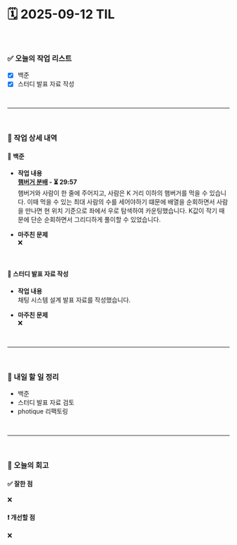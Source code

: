 # 🗓️ 2025-09-12 TIL

<br>

### ✅ 오늘의 작업 리스트  
- [x] 백준
- [x] 스터디 발표 자료 작성

<br>

---

<br>

### 📌 작업 상세 내역  

#### 🔹 백준
- **작업 내용**<br>
**[햄버거 분배](https://www.acmicpc.net/problem/19941) - ⏳ 29:57**<br>
햄버거와 사람이 한 줄에 주어지고, 사람은 K 거리 이하의 햄버거를 먹을 수 있습니다. 이때 먹을 수 있는 최대 사람의 수를 세어야하기 떄문에 배열을 순회하면서 사람을 만나면 현 위치 기준으로 좌에서 우로 탐색하여 카운팅했습니다. K값이 작기 때문에 단순 순회하면서 그리디하게 풀이할 수 있었습니다.

- **마주친 문제**<br>
❌

<br>

#### 🔹 스터디 발표 자료 작성
- **작업 내용**<br>
채팅 시스템 설계 발표 자료를 작성했습니다.

- **마주친 문제**<br>
❌


<br>


---

<br>

### 🚀 내일 할 일 정리  

- 백준
- 스터디 발표 자료 검토
- photique 리팩토링

<br>

---

<br>

### 🧐 오늘의 회고  

#### ✅ 잘한 점
❌

#### ❗ 개선할 점
❌

<br><br><br>